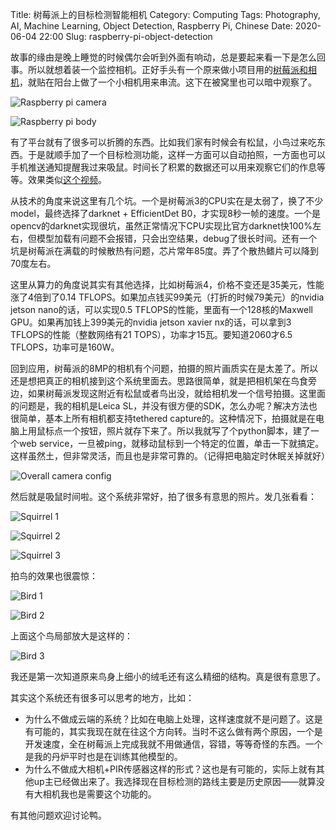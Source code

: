 Title: 树莓派上的目标检测智能相机
Category: Computing
Tags: Photography, AI, Machine Learning, Object Detection, Raspberry Pi, Chinese
Date: 2020-06-04 22:00
Slug: raspberry-pi-object-detection

故事的缘由是晚上睡觉的时候偶尔会听到外面有响动，总是要起来看一下是怎么回事。所以就想着装一个监控相机。正好手头有一个原来做小项目用的[树莓派和相机](https://yage.ai/smart-home-air-quality.html)，就贴在阳台上做了一个小相机用来串流。这下在被窝里也可以暗中观察了。

![Raspberry pi camera](/images/rpi-od-gears-3.jpg)

![Raspberry pi body](/images/rpi-od-gears-2.jpg)

有了平台就有了很多可以折腾的东西。比如我们家有时候会有松鼠，小鸟过来吃东西。于是就顺手加了一个目标检测功能，这样一方面可以自动拍照，一方面也可以手机推送通知提醒我过来吸鼠。时间长了积累的数据还可以用来观察它们的作息等等。效果类似[这个视频](https://www.bilibili.com/video/BV1Af4y1m7hR/)。

从技术的角度来说这里有几个坑。一个是树莓派3的CPU实在是太弱了，换了不少model，最终选择了darknet + EfficientDet B0，才实现8秒一帧的速度。一个是opencv的darknet实现很坑，虽然正常情况下CPU实现比官方darknet快100%左右，但模型加载有问题不会报错，只会出空结果，debug了很长时间。还有一个坑是树莓派在满载的时候散热有问题，芯片常年85度。弄了个散热鳍片可以降到70度左右。

这里从算力的角度说其实有其他选择，比如树莓派4，价格不变还是35美元，性能涨了4倍到了0.14 TFLOPS。如果加点钱买99美元（打折的时候79美元）的nvidia jetson nano的话，可以实现0.5 TFLOPS的性能，里面有一个128核的Maxwell GPU。如果再加钱上399美元的nvidia jetson xavier nx的话，可以拿到3 TFLOPS的性能（整数网络有21 TOPS），功率才15瓦。要知道2060才6.5 TFLOPS，功率可是160W。

回到应用，树莓派的8MP的相机有个问题，拍摄的照片画质实在是太差了。所以还是想把真正的相机接到这个系统里面去。思路很简单，就是把相机架在鸟食旁边，如果树莓派发现这附近有松鼠或者鸟出没，就给相机发一个信号拍摄。这里面的问题是，我的相机是Leica SL，并没有很方便的SDK，怎么办呢？解决方法也很简单，基本上所有相机都支持tethered capture的。这种情况下，拍摄就是在电脑上用鼠标点一个按钮，照片就存下来了。所以我就写了个python脚本，建了一个web service，一旦被ping，就移动鼠标到一个特定的位置，单击一下就搞定。这样虽然土，但非常灵活，而且也是非常可靠的。（记得把电脑定时休眠关掉就好）

![Overall camera config](/images/rpi-od-gears-1.jpg)

然后就是吸鼠时间啦。这个系统非常好，拍了很多有意思的照片。发几张看看：

![Squirrel 1](/images/rpi-od-squirrel-2.jpg)

![Squirrel 2](/images/rpi-od-squirrel-1.jpg)

![Squirrel 3](/images/rpi-od-squirrel-3.jpg)

拍鸟的效果也很震惊：

![Bird 1](/images/rpi-od-bird-1.jpg)

![Bird 2](/images/rpi-od-bird-2.jpg)

上面这个鸟局部放大是这样的：

![Bird 3](/images/rpi-od-bird-3.jpg)

我还是第一次知道原来鸟身上细小的绒毛还有这么精细的结构。真是很有意思了。

其实这个系统还有很多可以思考的地方，比如：

* 为什么不做成云端的系统？比如在电脑上处理，这样速度就不是问题了。这是有可能的，其实我现在就在往这个方向转。当时不这么做有两个原因，一个是开发速度，全在树莓派上完成我就不用做通信，容错，等等奇怪的东西。一个是我的丹炉平时也是在训练其他模型的。
* 为什么不做成大相机+PIR传感器这样的形式？这也是有可能的，实际上就有其他up主已经做出来了。我选择现在目标检测的路线主要是历史原因——就算没有大相机我也是需要这个功能的。

有其他问题欢迎讨论鸭。